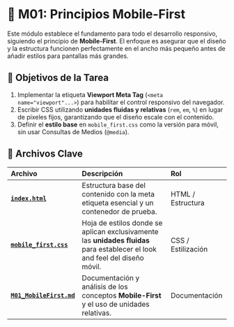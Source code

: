 # 📱 M01: Principios Mobile-First

Este módulo establece el fundamento para todo el desarrollo responsivo, siguiendo el principio de **Mobile-First**. El enfoque es asegurar que el diseño y la estructura funcionen perfectamente en el ancho más pequeño antes de añadir estilos para pantallas más grandes.

## 🎯 Objetivos de la Tarea

1.  Implementar la etiqueta **Viewport Meta Tag** (`<meta name="viewport"...>`) para habilitar el control responsivo del navegador.
2.  Escribir CSS utilizando **unidades fluidas y relativas** (`rem`, `em`, `%`) en lugar de píxeles fijos, garantizando que el diseño escale con el contenido.
3.  Definir el **estilo base** en `mobile_first.css` como la versión para móvil, sin usar Consultas de Medios (`@media`).

## 📁 Archivos Clave

| Archivo | Descripción | Rol |
| :--- | :--- | :--- |
| **[`index.html`](index.html)** | Estructura base del contenido con la meta etiqueta esencial y un contenedor de prueba. | HTML / Estructura |
| **[`mobile_first.css`](mobile_first.css)** | Hoja de estilos donde se aplican exclusivamente las **unidades fluidas** para establecer el look and feel del diseño móvil. | CSS / Estilización |
| **[`M01_MobileFirst.md`](M01_MobileFirst.md)** | Documentación y análisis de los conceptos **Mobile-First** y el uso de unidades relativas. | Documentación |